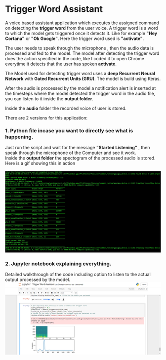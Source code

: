 # Trigger Word Assistant
A voice based assistant application which executes the assigned command on detecting the **trigger word** from the user voice. A trigger word is a word to which the model gets triggered once it detects it. Like for example **"Hey Cortana"** or **"Ok Google"**. Here the trigger word used is **"activate"**. 

The user needs to speak through the microphone , then the audio data is processed and fed to the model. The model after detecting the trigger word does the action specified in the code, like I coded it to open Chrome everytime it detects that the user has spoken **activate**.

The Model used for detecting trigger word uses a **deep Recurrent Neural Network** with **Gated Recurrent Units (GRU)**.
The model is build using Keras.

After the audio is processed by the model a notification alert is inserted at the timesteps where the model detected the trigger word in the audio file, you can listen to it inside the **output folder**.

Inside the **audio** folder the recorded voice of user is stored.
  


There are 2 versions for this application: 
### 1. Python file incase you want to directly see what is happening.
Just run the script and wait for the message **"Started Listening"** , then speak through the microphone of the Computer and see it work.
<br>Inside the **output folder** the spectogram of the processed audio is stored.
Here is a gif showing this in action<br><br>
![Alt Text](images/2.gif)



### 2. Jupyter notebook explaining everything.
Detailed walkthrough of the code including option to listen to the actual output processed by the model.
![Alternate image text](images/1.png)<br><br>


